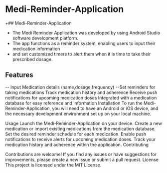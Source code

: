 # Medi-Reminder-Application
+## Medi-Reminder-Application
+ The Medi Reminder Application was developed by using Android Studio software development platform.
+ The app functions as a reminder system, enabling users to input their medication information
+ and set customized timers to alert them when it is time to take their prescribed dosage.
## Features
-- Input Medication details (name,dosage,frequency)
--Set reminders for taking medications
Track medication history and adherence
Receive push notifications for upcoming medication doses
Integrated with a medication database for easy reference and information
Installation
To run the Medi-Reminder-Application, you will need to have an Android or iOS device, and the necessary development environment set up on your local machine.

Usage
Launch the Medi-Reminder-Application on your device.
Create a new medication or import existing medications from the medication database.
Set the desired reminder schedule for each medication.
Enable push notifications to receive alerts for upcoming medication doses.
Track your medication history and adherence within the application.
Contributing

Contributions are welcome! If you find any issues or have suggestions for improvements, please create a new issue or submit a pull request.
License
This project is licensed under the MIT License.
